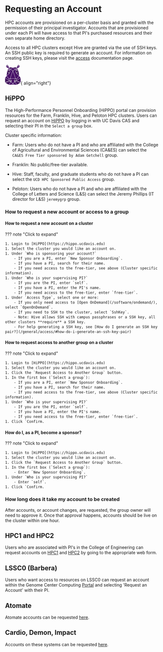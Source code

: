 # Requesting an Account

HPC accounts are provisioned on a per-cluster basis and granted with the permission of their principal investigator.
Accounts that are provisioned under each PI will have access to that PI's purchased resources and their own separate
home directory.

Access to all HPC clusters except Hive are granted via the use of SSH keys. An SSH public key is required to generate an
account. For information on creating SSH keys, please visit the [access](https://docs.hpc.ucdavis.edu/general/access/)
documentation page.

![HiPPO](../img/HiPPO.png){ align="right"}

## HiPPO

The High-Performance Personnel Onboarding (HiPPO) portal can provision resources for the Farm, Franklin, Hive, and
Peloton HPC clusters. Users can request an account on [HiPPO](https://hippo.ucdavis.edu) by logging in with UC Davis CAS
and selecting their PI in the `Select a group` box.

Cluster specific information:

- Farm: Users who do not have a PI and who are affiliated with the College of Agricultural and Environmental Sciences
  (CA&ES) can select the `CA&ES Free Tier sponsored by Adam Getchell` group.

- Franklin: No public/free-tier available.

- Hive: Staff, faculty, and graduate students who do not have a PI can select the `UCD HPC Sponsored Public Access`
  group.

- Peloton: Users who do not have a PI and who are affiliated with the College of Letters and Science (L&S) can select
  the Jeremy Phillips (IT director for L&S) `jeremygrp` group.

### How to request a new account or access to a group

#### How to request a new account on a cluster

??? note "Click to expand"

    1. Login to [HiPPO](https://hippo.ucdavis.edu)
    1. Select the cluster you would like an account on.
    1. Under `Who is sponsoring your account?`
        - If you are a PI, enter `New Sponsor Onboarding`.
        - If you have a PI, search for their name.
        - If you need access to the free-tier, see above (Cluster specific information).
    1. Under `Who is your supervising PI?`
        - If you are the PI, enter `self`.
        - If you have a PI, enter the PI's name.
        - If you need access to the free-tier, enter `free-tier`.
    1. Under `Access Type`, select one or more:
        - If you only need access to [Open OnDemand](/software/ondemand/), select `OpenOnDemand`.
        - If you need to SSH to the cluster, select `SshKey`.
        - Note: Hive allows SSH with campus passphrases or a SSH key, all other clusters **require** a SSH key.
        - For help generating a SSH key, see [How do I generate an SSH key pair?](/general/access/#how-do-i-generate-an-ssh-key-pair)

#### How to request access to another group on a cluster

??? note "Click to expand"

    1. Login to [HiPPO](https://hippo.ucdavis.edu)
    1. Select the cluster you would like an account on.
    1. Click the `Request Access to Another Group` button.
    1. In the first box (`Select a group`):
        - If you are a PI, enter `New Sponsor Onboarding`.
        - If you have a PI, search for their name.
        - If you need access to the free-tier, see above (Cluster specific information).
    1. Under `Who is your supervising PI?`
        - If you are the PI, enter `self`.
        - If you have a PI, enter the PI's name.
        - If you need access to the free-tier, enter `free-tier`.
    1. Click `Confirm.

#### How do I, as a PI, become a sponsor?

??? note "Click to expand"

    1. Login to [HiPPO](https://hippo.ucdavis.edu)
    1. Select the cluster you would like an account on.
    1. Click the `Request Access to Another Group` button.
    1. In the first box (`Select a group`):
        - Enter `New Sponsor Onboarding`.
    1. Under `Who is your supervising PI?`
        - Enter `self`.
    1. Click `Confirm.

### How long does it take my account to be created

After accounts, or account changes, are requested, the group owner will need to approve it. Once that approval happens,
accounts should be live on the cluster within one hour.

## HPC1 and HPC2

Users who are associated with PI's in the College of Engineering can request accounts on
[HPC1](https://wiki.cse.ucdavis.edu/cgi-bin/engr.pl) and [HPC2](https://hpc.ucdavis.edu/form/account-request-form) by
going to the appropriate web form.

## LSSC0 (Barbera)

Users who want access to resources on LSSC0 can request an account within the Genome Center Computing
[Portal](https://computing.genomecenter.ucdavis.edu/) and selecting 'Request an Account' with their PI.

## Atomate

Atomate accounts can be requested [here](https://wiki.cse.ucdavis.edu/cgi-bin/atomate.pl).

## Cardio, Demon, Impact

Accounts on these systems can be requested [here](https://wiki.cse.ucdavis.edu/cgi-bin/index2.pl).
